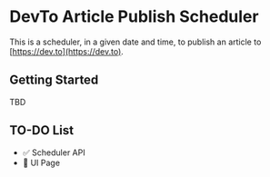 # DevTo Article Publish Scheduler #

This is a scheduler, in a given date and time, to publish an article to [https://dev.to](https://dev.to).


## Getting Started ##

TBD


## TO-DO List ##

* ✅ Scheduler API
* 🔲 UI Page

